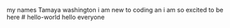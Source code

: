my names Tamaya washington i am new to coding an i am so excited to be here # hello-world
hello everyone
